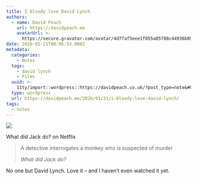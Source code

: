 ```yaml
---
title: I bloody love David Lynch
authors:
  - name: David Peach
    url: https://davidpeach.me
    avatarUrl: >-
      https://secure.gravatar.com/avatar/4d7faf5eee1f055a85788c44936b8995eaab6dfb004e7854ec747ccb272e91ee?s=96&d=mm&r=g
date: 2020-01-21T00:06:53.000Z
metadata:
  categories:
    - Notes
  tags:
    - david lynch
    - Films
  uuid: >-
    11ty/import::wordpress::https://davidpeach.co.uk/?post_type=note&#038;p=35176
  type: wordpress
  url: https://davidpeach.me/2020/01/21/i-bloody-love-david-lynch/
tags:
  - notes
---
```

[![](/assets/Screenshot_20200121-000218_Net-vAgqlW24dEcS.jpg)](/assets/Screenshot_20200121-000218_Net-vAgqlW24dEcS.jpg)

What did Jack do? on Netflix

> A detective interrogates a monkey who is suspected of murder
> 
> <cite>What did Jack do?</cite>

No one but David Lynch. Love it – and I haven’t even watched it yet.